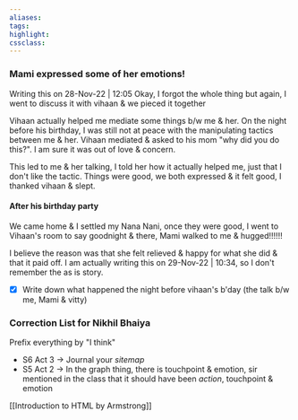 ```yaml
---
aliases:  
tags:
highlight:  
cssclass:
---
```



### Mami expressed some of her emotions!
Writing this on 28-Nov-22 | 12:05
Okay, I forgot the whole thing but again, I went to discuss it with vihaan & we pieced it together

Vihaan actually helped me mediate some things b/w me & her.
On the night before his birthday, I was still not at peace with the manipulating tactics between me & her. Vihaan mediated & asked to his mom "why did you do this?". I am sure it was out of love & concern.

This led to me & her talking, I told her how it actually helped me, just that I don't like the tactic.
Things were good, we both expressed & it felt good, I thanked vihaan & slept.

#### After his birthday party
We came home & I settled my Nana Nani, once they were good, I went to Vihaan's room to say goodnight & there, Mami walked to me & hugged!!!!!!

I believe the reason was that she felt relieved & happy for what she did & that it paid off.
I am actually writing this on 29-Nov-22 | 10:34, so I don't remember the as is story. 

- [x] Write down what happened the night before vihaan's b'day (the talk b/w me, Mami & vitty)
### Correction List for Nikhil Bhaiya
Prefix everything by "I think"

- S6 Act 3 → Journal your *sitemap*
- S5 Act 2 → In the graph thing, there is touchpoint & emotion, sir mentioned in the class that it should have been *action*, touchpoint & emotion

[[Introduction to HTML by Armstrong]]
